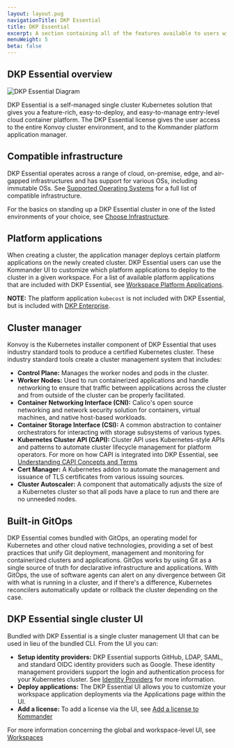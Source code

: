 ```yaml
---
layout: layout.pug
navigationTitle: DKP Essential
title: DKP Essential
excerpt: A section containing all of the features available to users with a DKP Essential license.
menuWeight: 5
beta: false
---
```


## DKP Essential overview

![DKP Essential Diagram](/dkp/kommander/2.2/img/dkpessentialdiagram.png)

DKP Essential is a self-managed single cluster Kubernetes solution that gives you a feature-rich, easy-to-deploy, and easy-to-manage entry-level cloud container platform. The DKP Essential license gives the user access to the entire Konvoy cluster environment, and to the Kommander platform application manager.

## Compatible infrastructure

DKP Essential operates across a range of cloud, on-premise, edge, and air-gapped infrastructures and has support for various OSs, including immutable OSs. See [Supported Operating Systems][supported] for a full list of compatible infrastructure.

For the basics on standing up a DKP Essential cluster in one of the listed environments of your choice, see [Choose Infrastructure][choose-infrastructure].  

## Platform applications

When creating a cluster, the application manager deploys certain platform applications on the newly created cluster. DKP Essential users can use the Kommander UI to customize which platform applications to deploy to the cluster in a given workspace. For a list of available platform applications that are included with DKP Essential, see [Workspace Platform Applications][workspaceplatform].

<p class="message--note"><strong>NOTE:</strong> The platform application <code>kubecost</code> is not included with DKP Essential, but is included with <a href="/dkp/kommander/2.2/licensing/enterprise/">DKP Enterprise</a>.</p>

## Cluster manager

Konvoy is the Kubernetes installer component of DKP Essential that uses industry standard tools to produce a certified Kubernetes cluster. These industry standard tools create a cluster management system that includes:

- **Control Plane:** Manages the worker nodes and pods in the cluster.
- **Worker Nodes:** Used to run containerized applications and handle networking to ensure that traffic between applications across the cluster and from outside of the cluster can be properly facilitated.
- **Container Networking Interface (CNI):** Calico's open source networking and network security solution for containers, virtual machines, and native host-based workloads.
- **Container Storage Interface (CSI):** A common abstraction to container orchestrators for interacting with storage subsystems of various types.
- **Kubernetes Cluster API (CAPI):** Cluster API uses Kubernetes-style APIs and patterns to automate cluster lifecycle management for platform operators. For more on how CAPI is integrated into DKP Essential, see [Understanding CAPI Concepts and Terms][capi-concepts-and-terms]
- **Cert Manager:** A Kubernetes addon to automate the management and issuance of TLS certificates from various issuing sources.
- **Cluster Autoscaler:** A component that automatically adjusts the size of a Kubernetes cluster so that all pods have a place to run and there are no unneeded nodes.

## Built-in GitOps

DKP Essential comes bundled with GitOps, an operating model for Kubernetes and other cloud native technologies, providing a set of best practices that unify Git deployment, management and monitoring for containerized clusters and applications. GitOps works by using Git as a single source of truth for declarative infrastructure and applications. With GitOps, the use of software agents can alert on any divergence between Git with what is running in a cluster, and if there's a difference, Kubernetes reconcilers automatically update or rollback the cluster depending on the case.

## DKP Essential single cluster UI

Bundled with DKP Essential is a single cluster management UI that can be used in lieu of the bundled CLI. From the UI you can:

- **Setup identity providers:** DKP Essential supports GitHub, LDAP, SAML, and standard OIDC identity providers such as Google. These identity management providers support the login and authentication process for your Kubernetes cluster. See [Identity Providers][identityprov] for more information.
- **Deploy applications:** The DKP Essential UI allows you to customize your workspace application deployments via the Applications page within the UI.
- **Add a license:** To add a license via the UI, see [Add a license to Kommander][addlicense]

For more information concerning the global and workspace-level UI, see [Workspaces][workspaces]

[addlicense]: ../add/
[capi-concepts-and-terms]: /dkp/konvoy/2.1/major-version-upgrade/capi-concepts-and-terms/
[choose-infrastructure]: /dkp/konvoy/2.2/choose-infrastructure/
[dkpenterprise]: ../enterprise/
[identityprov]: ../../operations/identity-providers/
[supported]: /dkp/konvoy/2.2/supported-operating-systems/
[workspaces]: ../../workspaces/
[workspaceplatform]: ../../workspaces/applications/platform-applications/
